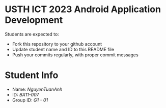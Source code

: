 USTH ICT 2023 Android Application Development
=====================================================

Students are expected to:

* Fork this repository to your github account
* Update student name and ID to this README file
* Push your commits regularly, with proper commit messages

Student Info
=======================

* Name: *NguyenTuanAnh*
* ID: *BA11-007*
* Group ID: *G1 - 01*

